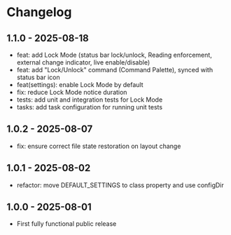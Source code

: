 # Changelog

## 1.1.0 - 2025-08-18

- feat: add Lock Mode (status bar lock/unlock, Reading enforcement, external change indicator, live enable/disable)
- feat: add "Lock/Unlock" command (Command Palette), synced with status bar icon
- feat(settings): enable Lock Mode by default
- fix: reduce Lock Mode notice duration
- tests: add unit and integration tests for Lock Mode
- tasks: add task configuration for running unit tests

## 1.0.2 - 2025-08-07

- fix: ensure correct file state restoration on layout change

## 1.0.1 - 2025-08-02

- refactor: move DEFAULT_SETTINGS to class property and use configDir

## 1.0.0 - 2025-08-01

- First fully functional public release
